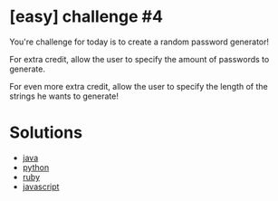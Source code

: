 # [easy] challenge #4

You're challenge for today is to create a random password generator!

For extra credit, allow the user to specify the amount of passwords to generate.

For even more extra credit, allow the user to specify the length of the strings he wants to generate!

# Solutions

- [java](java/)
- [python](python/)
- [ruby](ruby/)
- [javascript](javascript/)
